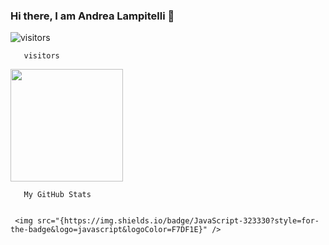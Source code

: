 ### Hi there, I am Andrea Lampitelli  👋

![visitors](https://visitor-badge.glitch.me/badge?page_id=page.id)

      

       visitors
      
 <img height="180em" src="https://github-readme-stats.vercel.app/api?username=andylampi&show_icons=true&hide_border=true&&count_private=true&include_all_commits=true" />

      

       My GitHub Stats
       
  
     <img src="{https://img.shields.io/badge/JavaScript-323330?style=for-the-badge&logo=javascript&logoColor=F7DF1E}" />
